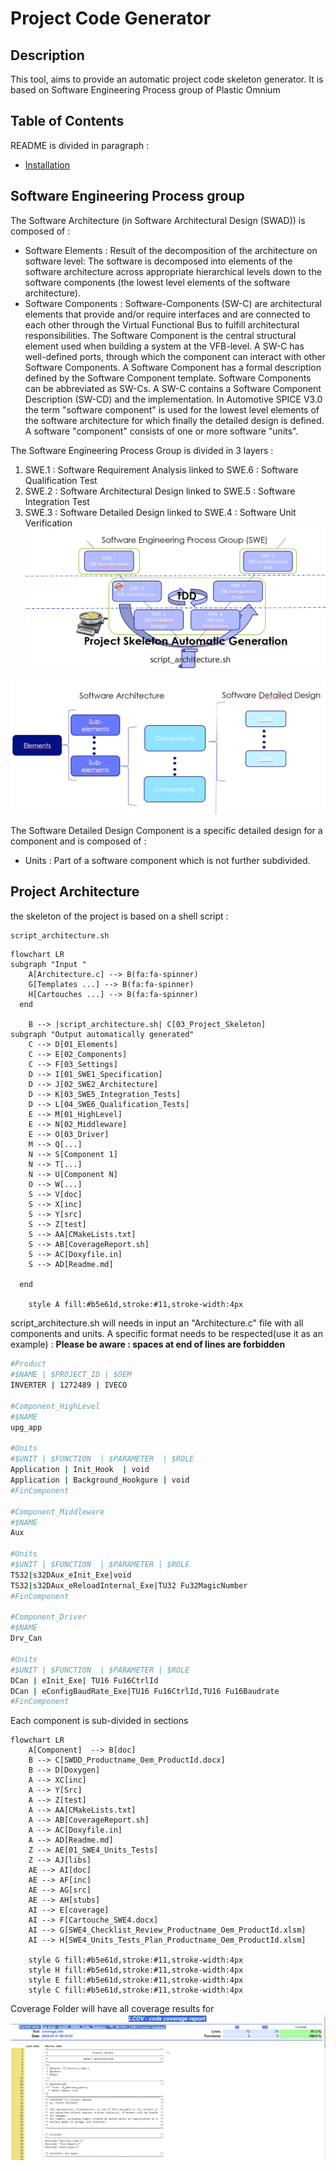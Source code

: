 # Project Code Generator

## Description

This tool, aims to provide an automatic project code skeleton generator. 
It is based on Software Engineering Process group of Plastic Omnium

## Table of Contents  

README is divided in paragraph :

- [Installation](INSTALL.md) 
 
## Software Engineering Process group

The Software Architecture (in Software Architectural Design (SWAD)) is composed of :
   - Software Elements : Result of the decomposition of the architecture on software level: The software is decomposed into elements of the software architecture across appropriate hierarchical levels down to the software components (the lowest level elements of the software architecture).
   - Software Components : Software-Components (SW-C) are architectural elements that provide and/or require interfaces and are connected to each other through the Virtual Functional Bus to fulfill architectural responsibilities. The Software Component is the central structural element used when building a system at the VFB-level. A SW-C has well-defined ports, through which the component can interact with other Software Components. A Software Component has a formal description defined by the Software Component template. Software Components can be abbreviated as SW-Cs. A SW-C contains a Software Component Description (SW-CD) and the implementation. In Automotive SPICE V3.0 the term "software component" is used for the lowest level elements of the software architecture for which finally the detailed design is defined. A software "component" consists of one or more software "units".

The Software Engineering Process Group is divided in 3 layers :
   1. SWE.1 : Software Requirement Analysis linked to SWE.6 : Software Qualification Test
   2. SWE.2 : Software Architectural Design linked to SWE.5 : Software Integration Test
   3. SWE.3 : Software Detailed Design linked to SWE.4 : Software Unit Verification
![SWE](images/SWE2.PNG)

![SWE](images/SWE.PNG)



The Software Detailed Design Component is a specific detailed design for a component and is composed of :
- Units : Part of a software component which is not further subdivided. 



## Project Architecture

the skeleton of the project is based on a shell script :
```bash
script_architecture.sh
```


```mermaid 
flowchart LR
subgraph "Input "
    A[Architecture.c] --> B(fa:fa-spinner)
    G[Templates ...] --> B(fa:fa-spinner)
    H[Cartouches ...] --> B(fa:fa-spinner)
  end
    
    B --> |script_architecture.sh| C[03_Project_Skeleton]
subgraph "Output automatically generated"
    C --> D[01_Elements]
    C --> E[02_Components]
    C --> F[03_Settings]
    D --> I[01_SWE1_Specification]
    D --> J[02_SWE2_Architecture]
    D --> K[03_SWE5_Integration_Tests]
    D --> L[04_SWE6_Qualification_Tests]
    E --> M[01_HighLevel]
    E --> N[02_Middleware]
    E --> O[03_Driver] 
    M --> Q[...] 
    N --> S[Component 1]
    N --> T[...]
    N --> U[Component N] 
    O --> W[...] 
    S --> V[doc]
    S --> X[inc]
    S --> Y[src]
    S --> Z[test]
    S --> AA[CMakeLists.txt]
    S --> AB[CoverageReport.sh]
    S --> AC[Doxyfile.in]
    S --> AD[Readme.md]
    
  end
  
    style A fill:#b5e61d,stroke:#11,stroke-width:4px
```

script_architecture.sh will needs in input an "Architecture.c" file with all  components and units.
A specific format needs to be respected(use it as an example) :
**Please be aware : spaces at end of lines are forbidden**

```bash
#Product
#$NAME | $PROJECT_ID | $OEM
INVERTER | 1272489 | IVECO

#Component_HighLevel
#$NAME
upg_app

#Units
#$UNIT | $FUNCTION  | $PARAMETER  | $ROLE 
Application | Init_Hook  | void
Application | Background_Hookgure | void
#FinComponent

#Component_Middleware
#$NAME
Aux

#Units
#$UNIT | $FUNCTION  | $PARAMETER | $ROLE 
TS32|s32DAux_eInit_Exe|void
TS32|s32DAux_eReloadInternal_Exe|TU32 Fu32MagicNumber 
#FinComponent

#Component_Driver
#$NAME
Drv_Can

#Units
#$UNIT | $FUNCTION  | $PARAMETER | $ROLE 
DCan | eInit_Exe| TU16 Fu16CtrlId
DCan | eConfigBaudRate_Exe|TU16 Fu16CtrlId,TU16 Fu16Baudrate 
#FinComponent
```

Each component is sub-divided in sections

```mermaid 
flowchart LR 
    A[Component]  --> B[doc]
    B --> C[SWDD_Productname_Oem_ProductId.docx]
    B --> D[Doxygen]
    A --> XC[inc]
    A --> Y[Src]
    A --> Z[test]
    A --> AA[CMakeLists.txt]
    A --> AB[CoverageReport.sh]
    A --> AC[Doxyfile.in]
    A --> AD[Readme.md]
    Z --> AE[01_SWE4_Units_Tests]
    Z --> AJ[libs]
    AE --> AI[doc]
    AE --> AF[inc]
    AE --> AG[src]
    AE --> AH[stubs]
    AI --> E[coverage]
    AI --> F[Cartouche_SWE4.docx]
    AI --> G[SWE4_Checklist_Review_Productname_Oem_ProductId.xlsm]
    AI --> H[SWE4_Units_Tests_Plan_Productname_Oem_ProductId.xlsm]

    style G fill:#b5e61d,stroke:#11,stroke-width:4px
    style H fill:#b5e61d,stroke:#11,stroke-width:4px 
    style E fill:#b5e61d,stroke:#11,stroke-width:4px 
    style C fill:#b5e61d,stroke:#11,stroke-width:4px
```

Coverage Folder will have all coverage results for 
![Screenshot](images/Capture.PNG)
